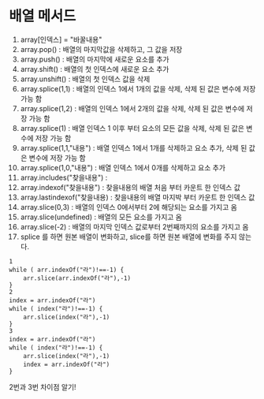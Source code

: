# 배열 메서드

1. array[인덱스] = "바꿀내용"
2. array.pop() : 배열의 마지막값을 삭제하고, 그 값을 저장
3. array.push() : 배열의 마지막에 새로운 요소를 추가
4. array.shift() : 배열의 첫 인덱스에 새로운 요소 추가
5. array.unshift() : 배열의 첫 인덱스 값을 삭제
6. array.splice(1,1) : 배열의 인덱스 1에서 1개의 값을 삭제, 삭제 된 값은 변수에 저장 가능 함
7. array.splice(1,2) : 배열의 인덱스 1에서 2개의 값을 삭제, 삭제 된 값은 변수에 저장 가능 함
8. array.splice(1) : 배열 인덱스 1 이후 부터 요소의 모든 값을 삭제, 삭제 된 값은 변수에 저장 가능 함
9. array.splice(1,1,"내용") : 배열 인덱스 1에서 1개를 삭제하고 요소 추가, 삭제 된 값은 변수에 저장 가능 함
10. array.splice(1,0,"내용") : 배열 인덱스 1에서 0개를 삭제하고 요소 추가 
11. array.includes("찾을내용") : 
12. array.indexof("찾을내용") : 찾을내용의 배열 처음 부터 카운트 한 인덱스 값
13. array.lastindexof("찾을내용) : 찾을내용의 배열 마지박 부터 카운트 한 인덱스 값 
14. array.slice(0,3) : 배열의 인덱스 0에서부터 2에 해당되는 요소를 가지고 옴
15. array.slice(undefined) : 배열의 모든 요소를 가지고 옴
16. array.slice(-2) : 배열의 마지막 인덱스 값로부터 2번째까지의 요소를 가지고 옴 
17. splice 를 하면 원본 배열이 변화하고, slice를 하면 원본 배열에 변화를 주지 않는다.

```
1
while ( arr.indexOf("라")!==-1) {
    arr.slice(arr.indexOf("라"),-1)
}
2
index = arr.indexOf("라")
while ( index("라")!==-1) {
    arr.slice(index("라"),-1)
}
3
index = arr.indexOf("라")
while ( index("라")!==-1) {
    arr.slice(index("라"),-1)
    index = arr.indexOf("라")
}
```
2번과 3번 차이점 알기!
